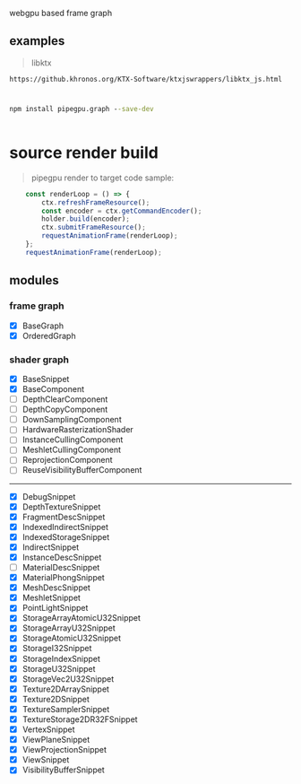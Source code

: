 webgpu based frame graph

## examples
> libktx
```
https://github.khronos.org/KTX-Software/ktxjswrappers/libktx_js.html
```

# 
```cmd
npm install pipegpu.graph --save-dev
```

```typescript

```

# source render build
> pipegpu render to target code sample:
```typescript
    const renderLoop = () => {
        ctx.refreshFrameResource();
        const encoder = ctx.getCommandEncoder();
        holder.build(encoder);
        ctx.submitFrameResource();
        requestAnimationFrame(renderLoop);
    };
    requestAnimationFrame(renderLoop);
```

## modules
### frame graph
- [x] BaseGraph
- [x] OrderedGraph

### shader graph
- [x] BaseSnippet
- [x] BaseComponent
- [ ] DepthClearComponent 
- [ ] DepthCopyComponent
- [ ] DownSamplingComponent
- [ ] HardwareRasterizationShader
- [ ] InstanceCullingComponent
- [ ] MeshletCullingComponent
- [ ] ReprojectionComponent
- [ ] ReuseVisibilityBufferComponent
---
- [x] DebugSnippet 
- [x] DepthTextureSnippet 
- [x] FragmentDescSnippet 
- [x] IndexedIndirectSnippet 
- [x] IndexedStorageSnippet
- [x] IndirectSnippet 
- [x] InstanceDescSnippet 
- [ ] MaterialDescSnippet 
- [x] MaterialPhongSnippet 
- [x] MeshDescSnippet 
- [x] MeshletSnippet 
- [x] PointLightSnippet 
- [x] StorageArrayAtomicU32Snippet 
- [x] StorageArrayU32Snippet 
- [x] StorageAtomicU32Snippet 
- [x] StorageI32Snippet 
- [x] StorageIndexSnippet 
- [x] StorageU32Snippet 
- [x] StorageVec2U32Snippet 
- [x] Texture2DArraySnippet 
- [x] Texture2DSnippet 
- [x] TextureSamplerSnippet 
- [x] TextureStorage2DR32FSnippet 
- [x] VertexSnippet 
- [x] ViewPlaneSnippet 
- [x] ViewProjectionSnippet 
- [x] ViewSnippet 
- [x] VisibilityBufferSnippet